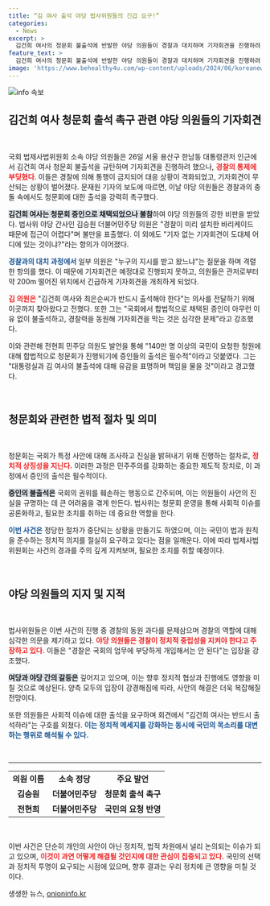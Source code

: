 ```yaml
---
title: “김 여사 출석 야당 법사위원들의 긴급 요구!”
categories:
  - News
excerpt: >
  김건희 여사의 청문회 불출석에 반발한 야당 의원들이 경찰과 대치하며 기자회견을 진행하려 했으나, 경찰의 차단으로 무산됐다. 기자 없는 기자회견이 어디 있느냐며 항의한 이들은 정부의 대응에 강한 유감을 표명했다.
feature_text: >
  김건희 여사의 청문회 불출석에 반발한 야당 의원들이 경찰과 대치하며 기자회견을 진행하려 했으나, 경찰의 차단으로 무산됐다. 기자 없는 기자회견이 어디 있느냐며 항의한 이들은 정부의 대응에 강한 유감을 표명했다.
image: 'https://www.behealthy4u.com/wp-content/uploads/2024/06/koreanews.jpg'
---
```


<p><img src="https://www.behealthy4u.com/wp-content/uploads/2024/06/koreanews.jpg" alt="info 속보" /></p>

<h2 data-ke-size="size26">김건희 여사 청문회 출석 촉구 관련 야당 의원들의 기자회견</h2>

<p data-ke-size="size16">&nbsp;</p>

<p>국회 법제사법위원회 소속 야당 의원들은 26일 서울 용산구 한남동 대통령관저 인근에서 김건희 여사 청문회 불출석을 규탄하며 기자회견을 진행하려 했으나, <b><span style="color: #ee2323;">경찰의 통제에 부딪혔다</span></b>. 이들은 경찰에 의해 통행이 금지되어 대응 상황이 격화되었고, 기자회견이 무산되는 상황이 벌어졌다. 문재원 기자의 보도에 따르면, 이날 야당 의원들은 경찰과의 충돌 속에서도 청문회에 대한 출석을 강력히 촉구했다.</p>

<p><b><span style="background-color: #21538527;">김건희 여사는 청문회 증인으로 채택되었으나 불참</span></b>하여 야당 의원들의 강한 비판을 받았다. 법사위 야당 간사인 김승원 더불어민주당 의원은 "경찰이 미리 설치한 바리케이드 때문에 접근이 어렵다"며 불만을 표출했다. 이 외에도 "기자 없는 기자회견이 도대체 어디에 있는 것이냐?"라는 항의가 이어졌다.</p>

<p><b><span style="color: #1a5490;">경찰과의 대치 과정에서</span></b> 일부 의원은 "누구의 지시를 받고 왔느냐"는 질문을 하며 격렬한 항의를 했다. 이 때문에 기자회견은 예정대로 진행되지 못하고, 의원들은 관저로부터 약 200m 떨어진 위치에서 긴급하게 기자회견을 개최하게 되었다.</p>

<p><b><span style="color: #ee2323;">김 의원은</span></b> "김건희 여사와 최은순씨가 반드시 출석해야 한다"는 의사를 전달하기 위해 이곳까지 찾아왔다고 전했다. 또한 그는 "국회에서 합법적으로 채택된 증인이 아무런 이유 없이 불출석하고, 경찰력을 동원해 기자회견을 막는 것은 심각한 문제"라고 강조했다.</p>

<p>이와 관련해 전현희 민주당 의원도 발언을 통해 "140만 명 이상의 국민이 요청한 청원에 대해 합법적으로 청문회가 진행되기에 증인들의 출석은 필수적"이라고 덧붙였다. 그는 "대통령실과 김 여사의 불출석에 대해 유감을 표명하며 책임을 물을 것"이라고 경고했다.</p>

<p data-ke-size="size16">&nbsp;</p>

<h2 data-ke-size="size26">청문회와 관련한 법적 절차 및 의미</h2>

<p data-ke-size="size16">&nbsp;</p>

<p>청문회는 국회가 특정 사안에 대해 조사하고 진실을 밝혀내기 위해 진행하는 절차로, <b><span style="color: #ee2323;">정치적 상징성을 지닌다.</span></b> 이러한 과정은 민주주의를 강화하는 중요한 제도적 장치로, 이 과정에서 증인의 출석은 필수적이다.</p>

<p><b><span style="background-color: #21538527;">증인의 불출석은</span></b> 국회의 권위를 훼손하는 행동으로 간주되며, 이는 의원들이 사안의 진실을 규명하는 데 큰 어려움을 겪게 만든다. 법사위는 청문회 운영을 통해 사회적 이슈를 공론화하고, 필요한 조치를 취하는 데 중요한 역할을 한다.</p>

<p><b><span style="color: #1a5490;">이번 사건은</span></b> 정당한 절차가 중단되는 상황을 만들기도 하였으며, 이는 국민이 법과 원칙을 준수하는 정치적 의지를 절실히 요구하고 있다는 점을 일깨운다. 이에 따라 법제사법위원회는 사건의 경과를 주의 깊게 지켜보며, 필요한 조치를 취할 예정이다.</p>

<p data-ke-size="size16">&nbsp;</p>

<h2 data-ke-size="size26">야당 의원들의 지지 및 지적</h2>

<p data-ke-size="size16">&nbsp;</p>

<p>법사위원들은 이번 사건의 진행 중 경찰의 동원 과다를 문제삼으며 경찰의 역할에 대해 심각한 의문을 제기하고 있다. <b><span style="color: #ee2323;">야당 의원들은 경찰이 정치적 중립성을 지켜야 한다고 주장하고 있다.</span></b> 이들은 "경찰은 국회의 업무에 부당하게 개입해서는 안 된다"는 입장을 강조했다.</p>

<p><b><span style="background-color: #21538527;">여당과 야당 간의 갈등은</span></b> 깊어지고 있으며, 이는 향후 정치적 협상과 진행에도 영향을 미칠 것으로 예상된다. 양측 모두의 입장이 강경해짐에 따라, 사안의 해결은 더욱 복잡해질 전망이다.</p>

<p>또한 의원들은 사회적 이슈에 대한 출석을 요구하며 회견에서 "김건희 여사는 반드시 출석하라"는 구호를 외쳤다. <b><span style="color: #1a5490;">이는 정치적 메세지를 강화하는 동시에 국민의 목소리를 대변하는 행위로 해석될 수 있다.</span></b></p>

<p data-ke-size="size16">&nbsp;</p>

<hr />

<table style="width: 100%;">
    <tr>
        <td style="text-align: center; height: 17px;"><b>의원 이름</b></td>
        <td style="text-align: center; height: 17px;"><b>소속 정당</b></td>
        <td style="text-align: center; height: 17px;"><b>주요 발언</b></td>
    </tr>
    <tr>
        <td style="text-align: center; height: 17px;"><b>김승원</b></td>
        <td style="text-align: center; height: 17px;"><b>더불어민주당</b></td>
        <td style="text-align: center; height: 17px;"><b>청문회 출석 촉구</b></td>
    </tr>
    <tr>
        <td style="text-align: center; height: 17px;"><b>전현희</b></td>
        <td style="text-align: center; height: 17px;"><b>더불어민주당</b></td>
        <td style="text-align: center; height: 17px;"><b>국민의 요청 반영</b></td>
    </tr>
</table>

<p data-ke-size="size16">&nbsp;</p>

<p>이번 사건은 단순히 개인의 사안이 아닌 정치적, 법적 차원에서 널리 논의되는 이슈가 되고 있으며, <b><span style="color: #ee2323;">이것이 과연 어떻게 해결될 것인지에 대한 관심이 집중되고 있다.</span></b> 국민의 선택과 정치적 투명이 요구되는 시점에 있으며, 향후 결과는 우리 정치에 큰 영향을 미칠 것이다.</p>
생생한 뉴스, <a href="https://onioninfo.kr" rel="dofollow">onioninfo.kr</a>


